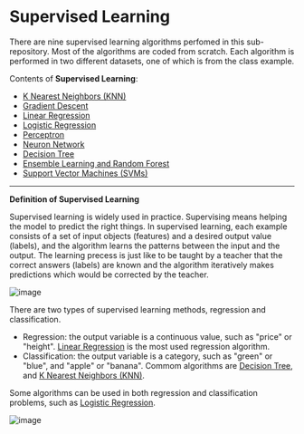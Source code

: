 # Supervised Learning

There are nine supervised learning algorithms perfomed in this sub-repository. Most of the algorithms are coded from scratch. Each algorithm is performed in two different datasets, one of which is from the class example. 

Contents of **Supervised Learning**:

* [K Nearest Neighbors (KNN)](https://github.com/cissyyang1014/DataScience_and_MachineLearning/tree/main/SupervisedLearning/K%20Nearest%20Neighbors%20(KNN))
* [Gradient Descent](https://github.com/cissyyang1014/DataScience_and_MachineLearning/tree/main/SupervisedLearning/Gradient%20Descent)
* [Linear Regression](https://github.com/cissyyang1014/DataScience_and_MachineLearning/tree/main/SupervisedLearning/Linear%20Regression)
* [Logistic Regression](https://github.com/cissyyang1014/DataScience_and_MachineLearning/tree/main/SupervisedLearning/Logistic%20Regression)
* [Perceptron](https://github.com/cissyyang1014/DataScience_and_MachineLearning/tree/main/SupervisedLearning/Perceptron)
* [Neuron Network](https://github.com/cissyyang1014/DataScience_and_MachineLearning/tree/main/SupervisedLearning/Neural%20Network)
* [Decision Tree](https://github.com/cissyyang1014/DataScience_and_MachineLearning/tree/main/SupervisedLearning/Decision%20Tree)
* [Ensemble Learning and Random Forest](https://github.com/cissyyang1014/DataScience_and_MachineLearning/tree/main/SupervisedLearning/Ensemble%20Learning%20and%20Random%20Forest)
* [Support Vector Machines (SVMs)](https://github.com/cissyyang1014/DataScience_and_MachineLearning/tree/main/SupervisedLearning/Support%20Vector%20Machines%20(SVMs))

---

**Definition of Supervised Learning**

Supervised learning is widely used in practice. Supervising means helping the model to predict the right things. In supervised learning, each example consists of a set of input objects (features) and a desired output value (labels), and the algorithm learns the patterns between the input and the output. The learning precess is just like to be taught by a teacher that the correct answers (labels) are known and the algorithm iteratively makes predictions which would be corrected by the teacher. 

![image](https://github.com/cissyyang1014/DataScience_and_MachineLearning/blob/main/SupervisedLearning/Image/Machine-Learning-Explained1.png)

There are two types of supervised learning methods, regression and classification.
* Regression: the output variable is a continuous value, such as "price" or "height". [Linear Regression](https://github.com/cissyyang1014/DataScience_and_MachineLearning/tree/main/SupervisedLearning/Linear%20Regression) is the most used regression algorithm.
* Classification: the output variable is a category, such as "green" or "blue", and "apple" or "banana". Commom algorithms are [Decision Tree](https://github.com/cissyyang1014/DataScience_and_MachineLearning/tree/main/SupervisedLearning/Decision%20Tree), and [K Nearest Neighbors (KNN)](https://github.com/cissyyang1014/DataScience_and_MachineLearning/tree/main/SupervisedLearning/K%20Nearest%20Neighbors%20(KNN)).

Some algorithms can be used in both regression and classification problems, such as [Logistic Regression](https://github.com/cissyyang1014/DataScience_and_MachineLearning/tree/main/SupervisedLearning/Logistic%20Regression).

![image](https://github.com/cissyyang1014/DataScience_and_MachineLearning/blob/main/SupervisedLearning/Image/regreclas_2.png)

